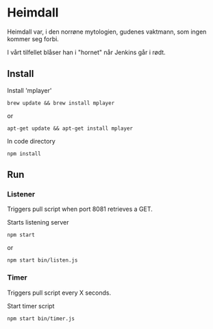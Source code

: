 Heimdall
========

Heimdall var, i den norrøne mytologien, gudenes vaktmann, som ingen kommer seg forbi.

I vårt tilfellet blåser han i "hornet" når Jenkins går i rødt.

## Install ##

Install 'mplayer'

    brew update && brew install mplayer

or

    apt-get update && apt-get install mplayer

In code directory

    npm install

## Run ##

### Listener ###

Triggers pull script when port 8081 retrieves a GET.

Starts listening server

    npm start

or

    npm start bin/listen.js

### Timer ###

Triggers pull script every X seconds.

Start timer script

    npm start bin/timer.js
